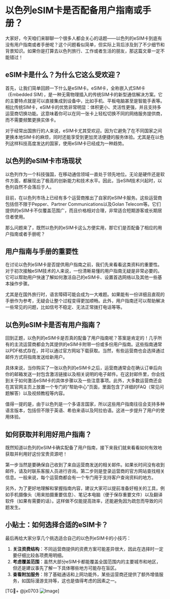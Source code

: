 # 以色列eSIM卡是否配备用户指南或手册？

大家好，今天咱们来聊聊一个很多人都会关心的话题——以色列的eSIM卡到底有没有用户指南或者手册呢？这个问题看似简单，但实际上背后涉及到了不少细节和背景知识。如果你是打算去以色列旅行、工作或者生活的朋友，那这篇文章一定不能错过！

## eSIM卡是什么？为什么它这么受欢迎？

首先，让我们简单回顾一下什么是eSIM卡。eSIM卡，全称嵌入式SIM卡（Embedded SIM），是一种无需物理插入的传统SIM卡的新型通信解决方案。它的主要特点就是可以直接集成到设备中，比如手机、平板电脑甚至是智能手表等。相比传统SIM卡，eSIM卡的优势非常明显：体积更小、灵活性更强，并且支持多运营商切换功能。这意味着你可以在同一张卡上轻松切换不同的网络服务提供商，而不需要频繁更换实体卡。

对于经常出国旅行的人来说，eSIM卡尤其受欢迎。因为它避免了在不同国家之间更换本地SIM卡的麻烦，同时还能享受到更加灵活便捷的服务体验。尤其是在以色列这样科技高度发达的国家，使用eSIM卡已经成为一种趋势。

## 以色列的eSIM卡市场现状

以色列作为一个科技强国，在移动通信领域一直处于领先地位。无论是硬件还是软件方面，都展现出了极高的创新能力和技术水平。因此，当eSIM技术兴起时，以色列自然不会落后于人。

目前，在以色列市场上已经有多个运营商推出了自家的eSIM卡服务。这些运营商包括但不限于Pepper、Partner Communications以及Golan Telecom等。它们提供的eSIM卡不仅覆盖范围广，而且价格相对合理，非常适合短期游客或长期居住者使用。

那么问题来了，既然以色列的eSIM卡这么方便实用，那它们是否配备了相应的用户指南或者手册呢？

## 用户指南与手册的重要性

在讨论以色列eSIM卡是否提供用户指南之前，我们先来看看这类资料的重要性。对于初次接触eSIM技术的人来说，一份清晰易懂的用户指南无疑是非常必要的。它可以帮助用户快速了解如何激活自己的eSIM卡、设置首选网络以及其他一些基本操作步骤。

尤其是在国外旅行时，语言障碍可能会成为一大难题。如果能有一份详细且直观的手册作为参考，无疑会让整个过程变得更加顺畅。此外，用户指南还可以帮助解决一些常见的问题，比如信号不稳定、无法正常拨打电话等等。

## 以色列eSIM卡是否有用户指南？

回到正题，以色列的eSIM卡是否真的配备了用户指南呢？答案是肯定的！几乎所有的主流运营商都会为其提供的eSIM卡附带一份或多份用户指南。这些指南通常以PDF格式存在，并可以通过官方网站下载获取。当然，有些运营商也会选择通过邮件方式将指南发送给新用户。

具体来说，当你购买了一张以色列的eSIM卡之后，运营商通常会在确认订单后向你的邮箱发送一封包含激活链接以及相关说明的电子邮件。在这封邮件里，你会找到关于如何激活eSIM卡的具体步骤以及一些注意事项。此外，大多数运营商还会在其官网主页上放置一个专门的“帮助中心”页面，里面包含了详细的FAQ（常见问题解答）以及视频教程等内容。

值得一提的是，由于以色列是一个多语言国家，所以这些用户指南往往会支持多种语言版本，包括但不限于英语、希伯来语以及阿拉伯语。这进一步提升了用户的使用体验。

## 如何获取并利用好用户指南？

既然知道以色列的eSIM卡确实配备了用户指南，接下来我们就来看看如何有效地获取并利用好这份宝贵资源吧！

第一步当然是要确保自己收到了来自运营商发送的相关邮件。如果长时间没有收到邮件，请及时联系客服人员进行咨询。第二步则是登录运营商的官方网站查找相关信息。一般来说，每个运营商都会有一个专门用于支持客户查询资料的地方。

另外，为了更好地理解和掌握指南内容，建议大家可以提前准备好相关的工具，例如手机摄像头（用来拍摄重要信息）、笔记本电脑（便于保存重要文件）以及翻译软件（如果有需要的话）。这样做不仅能提高效率，还能避免因为疏忽而导致的问题发生。

## 小贴士：如何选择合适的eSIM卡？

最后再给大家分享几个挑选适合自己的以色列eSIM卡的小技巧：

1. **关注资费结构**：不同运营商提供的资费方案可能差异很大，因此在选择时一定要仔细比较各项费用明细。
2. **考虑覆盖范围**：虽然大部分eSIM卡都能覆盖全国范围内的主要城市和地区，但还是建议事先了解一下具体哪些地方可能存在盲区。
3. **查看附加服务**：除了基础通话和上网功能外，某些运营商还提供了额外增值服务，如国际漫游支持等，这也是值得考虑的因素之一。

[TG💪+ @jx0703 ![Image](https://github.com/user-attachments/assets/dbca1d08-cadb-493c-b0ec-ad6f7a83f270)]